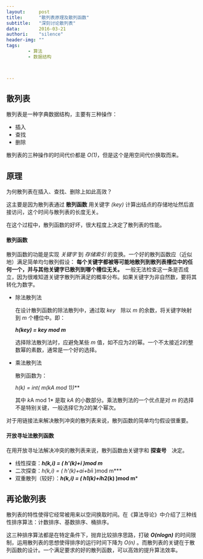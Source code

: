 ```yaml
---
layout:     post
title:      "散列表原理及散列函数"
subtitle:   "深刻讨论散列表"
data:       2016-03-21
authori:    "silence"
header-img: ""
tags:
        - 算法
        - 数据结构



---
```





## 散列表

散列表是一种字典数据结构，主要有三种操作：

- 插入
- 查找
- 删除

散列表的三种操作的时间代价都是 *O(1)*，但是这个是用空间代价换取而来。

## 原理

为何散列表在插入、查找、删除上如此高效？

这主要是因为散列表通过 **散列函数** 用关键字 *(key)* 计算出结点的存储地址然后直接访问，这个时间与散列表的长度无关。

在这个过程中，散列函数的好坏，很大程度上决定了散列表的性能。

#### 散列函数

散列函数的功能是实现 *关键字* 到 *存储索引* 的变换。一个好的散列函数应（近似地）满足简单均匀散列假设： **每个关键字都被等可能地散列到散列表槽位中的任何一个，并与其他关键字已散列到哪个槽位无关。**　一般无法检查这一条是否成立，因为很难知道关键字散列所满足的概率分布。如果关键字为非自然数，要将其转化为数字。

- 除法散列法

    在设计散列函数的除法散列中，通过取 *key*　除以 *m* 的余数，将关键字映射到 *m* 个槽位中。即：

    ***h(key) = key mod m***

    选择除法散列法时，应避免某些 *m* 值，如不应为2的幂。一个不太接近2的整数幂的素数，通常是一个好的选择。

- 乘法散列法

    散列函数为：

    ***h(k) = int( m*(k*A mod 1))***

    其中 *k*A mod 1* 是取 *kA* 的小数部分。乘法散列法的一个优点是对 *m* 的选择不是特别关键，一般选择它为2的某个幂次。

对于用链接法来解决散列冲突的散列表来说，散列函数的简单均匀假设很重要。

#### 开放寻址法散列函数

在用开放寻址法解决冲突的散列表来说，散列函数由关键字和 **探查号**　决定。

- 线性探查：***h(k,i) = ( h'(k)+i )mod m***
- 二次探查：***h(k,i) = ( h'(k)+a*i+b*i*i )mod m***
- 双重散列（较好）：***h(k,i) = ( h1(k)+i*h2(k) )mod m***

## 再论散列表

散列表的特性使得它经常被用来以空间换取时间。在《算法导论》中介绍了三种线性排序算法：计数排序、基数排序、桶排序。

这三种排序算法都是在特定条件下，抛弃比较排序思路，打破 ***O(nlogn)*** 的时间限制，运用散列表的思想使得排序的运行时间下降为 *O(n)* 。而散列表的关键在于散列函数的设计。一个满足要求的好的散列函数，可以高效的提升算法效率。
